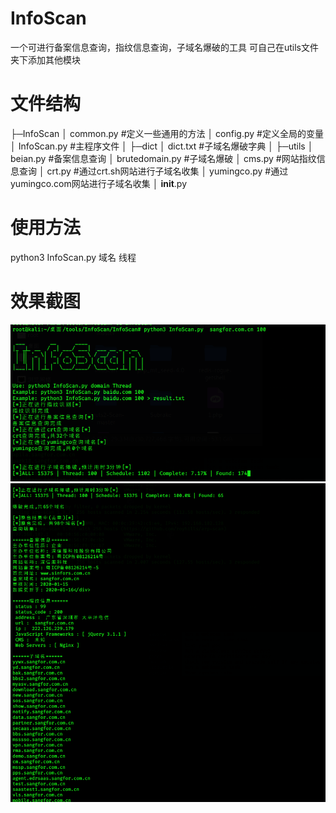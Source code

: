# InfoScan
一个可进行备案信息查询，指纹信息查询，子域名爆破的工具
可自己在utils文件夹下添加其他模块

# 文件结构
   ├─InfoScan
   │  common.py       #定义一些通用的方法
   │  config.py       #定义全局的变量
   │  InfoScan.py     #主程序文件
   │
   ├─dict
   │      dict.txt    #子域名爆破字典
   │
   ├─utils
      │  beian.py     #备案信息查询
      │  brutedomain.py     #子域名爆破
      │  cms.py       #网站指纹信息查询
      │  crt.py       #通过crt.sh网站进行子域名收集
      │  yumingco.py    #通过yumingco.com网站进行子域名收集
      │  __init__.py

# 使用方法
python3 InfoScan.py 域名  线程

# 效果截图
![](1.jpg)
![](2.jpg)

